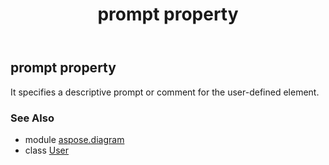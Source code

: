 ﻿---
title: prompt property
second_title: Aspose.Diagram for Python via .NET API References
description: 
type: docs
weight: 70
url: /python-net/aspose.diagram/user/prompt/
is_root: false
---

## prompt property


It specifies a descriptive prompt or comment for the user-defined element.

### See Also
* module [aspose.diagram](../../)
* class [User](/diagram/python-net/aspose.diagram/user)
